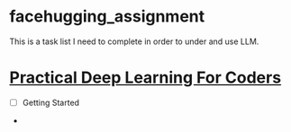 # facehugging_assignment
This is a task list I need to complete in order to under and use LLM. 

# [Practical Deep Learning For Coders](https://course.fast.ai/)
- [ ] Getting Started
- 
